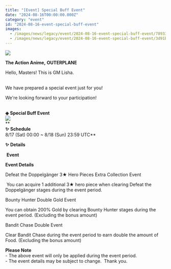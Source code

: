 ```yaml
---
title: "[Event] Special Buff Event"
date: "2024-08-16T00:00:00.000Z"
category: "event"
id: "2024-08-16-event-special-buff-event"
images:
  - /images/news/legacy/event/2024-08-16-event-special-buff-event/78933287dd38475aa79934cd937ad938.webp
  - /images/news/legacy/event/2024-08-16-event-special-buff-event/3d91b0c84fe9421ab86d9f0b52997c12.webp
---
```


![](/images/news/legacy/event/2024-08-16-event-special-buff-event/78933287dd38475aa79934cd937ad938.webp)  

**The Action Anime,** **OUTERPLANE**        

Hello, Masters! This is GM Lisha.  
 

We have prepared a special event just for you!

We're looking forward to your participation!  
 

**◈** **Special Buff Event**  
![](/images/news/legacy/event/2024-08-16-event-special-buff-event/3d91b0c84fe9421ab86d9f0b52997c12.webp)  
**  
**✨** **Schedule**   
8/17 (Sat) 00:00 ~ 8/18 (Sun) 23:59 UTC**  
  
**✨** **Details**

 **Event**

**Event Details**

Defeat the Doppelgänger 3★ Hero Pieces Extra Collection Event

 You can acquire 1 additional 3★ hero piece when clearing Defeat the Doppelgänger stages during the event period.

Bounty Hunter Double Gold Event

You can obtain 200% Gold by clearing Bounty Hunter stages during the event period. (Excluding the bonus amount)

Bandit Chase Double Event  

Clear Bandit Chase during the event period to earn double the amount of Food. (Excluding the bonus amount)  

  
  
**Please Note**  
\- The above event will only be applied during the event period.  
\- The event details may be subject to change.  Thank you.
